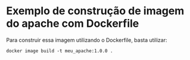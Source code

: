 # Exemplo de construção de imagem do apache com Dockerfile

Para construir essa imagem utilizando o Dockerfile, basta utilizar:

```
docker image build -t meu_apache:1.0.0 .
```
